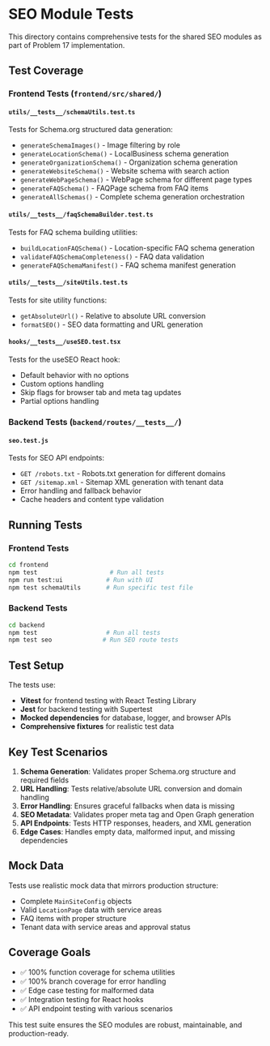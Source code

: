 # SEO Module Tests

This directory contains comprehensive tests for the shared SEO modules as part of Problem 17 implementation.

## Test Coverage

### Frontend Tests (`frontend/src/shared/`)

#### `utils/__tests__/schemaUtils.test.ts`
Tests for Schema.org structured data generation:
- `generateSchemaImages()` - Image filtering by role
- `generateLocationSchema()` - LocalBusiness schema generation
- `generateOrganizationSchema()` - Organization schema generation
- `generateWebsiteSchema()` - Website schema with search action
- `generateWebPageSchema()` - WebPage schema for different page types
- `generateFAQSchema()` - FAQPage schema from FAQ items
- `generateAllSchemas()` - Complete schema generation orchestration

#### `utils/__tests__/faqSchemaBuilder.test.ts`
Tests for FAQ schema building utilities:
- `buildLocationFAQSchema()` - Location-specific FAQ schema generation
- `validateFAQSchemaCompleteness()` - FAQ data validation
- `generateFAQSchemaManifest()` - FAQ schema manifest generation

#### `utils/__tests__/siteUtils.test.ts`
Tests for site utility functions:
- `getAbsoluteUrl()` - Relative to absolute URL conversion
- `formatSEO()` - SEO data formatting and URL generation

#### `hooks/__tests__/useSEO.test.tsx`
Tests for the useSEO React hook:
- Default behavior with no options
- Custom options handling
- Skip flags for browser tab and meta tag updates
- Partial options handling

### Backend Tests (`backend/routes/__tests__/`)

#### `seo.test.js`
Tests for SEO API endpoints:
- `GET /robots.txt` - Robots.txt generation for different domains
- `GET /sitemap.xml` - Sitemap XML generation with tenant data
- Error handling and fallback behavior
- Cache headers and content type validation

## Running Tests

### Frontend Tests
```bash
cd frontend
npm test                    # Run all tests
npm run test:ui            # Run with UI
npm test schemaUtils       # Run specific test file
```

### Backend Tests
```bash
cd backend
npm test                   # Run all tests
npm test seo              # Run SEO route tests
```

## Test Setup

The tests use:
- **Vitest** for frontend testing with React Testing Library
- **Jest** for backend testing with Supertest
- **Mocked dependencies** for database, logger, and browser APIs
- **Comprehensive fixtures** for realistic test data

## Key Test Scenarios

1. **Schema Generation**: Validates proper Schema.org structure and required fields
2. **URL Handling**: Tests relative/absolute URL conversion and domain handling
3. **Error Handling**: Ensures graceful fallbacks when data is missing
4. **SEO Metadata**: Validates proper meta tag and Open Graph generation
5. **API Endpoints**: Tests HTTP responses, headers, and XML generation
6. **Edge Cases**: Handles empty data, malformed input, and missing dependencies

## Mock Data

Tests use realistic mock data that mirrors production structure:
- Complete `MainSiteConfig` objects
- Valid `LocationPage` data with service areas
- FAQ items with proper structure
- Tenant data with service areas and approval status

## Coverage Goals

- ✅ 100% function coverage for schema utilities
- ✅ 100% branch coverage for error handling
- ✅ Edge case testing for malformed data
- ✅ Integration testing for React hooks
- ✅ API endpoint testing with various scenarios

This test suite ensures the SEO modules are robust, maintainable, and production-ready.
